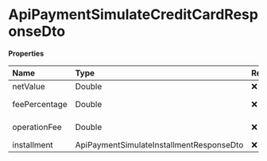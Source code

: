 # ApiPaymentSimulateCreditCardResponseDto

**Properties**

| Name          | Type                                     | Required | Description        |
| :------------ | :--------------------------------------- | :------- | :----------------- |
| netValue      | Double                                   | ❌       | Net value          |
| feePercentage | Double                                   | ❌       | Rate in percentage |
| operationFee  | Double                                   | ❌       | Operation fee      |
| installment   | ApiPaymentSimulateInstallmentResponseDto | ❌       |                    |

<!-- This file was generated by liblab | https://liblab.com/ -->
